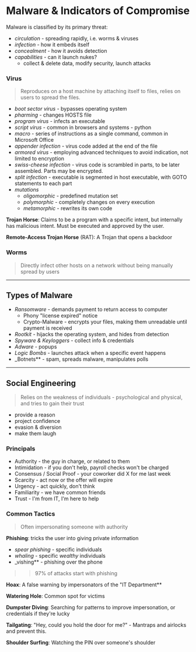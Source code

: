 Malware & Indicators of Compromise
==========================================

Malware is classified by its primary threat:

- _circulation_ - spreading rapidly, i.e. worms & viruses
- _infection_ - how it embeds itself
- _concealment_ - how it avoids detection
- _capabilities_ - can it launch nukes?
  - collect & delete data, modify security, launch attacks

### Virus

> Reproduces on a host machine by attaching itself to files, relies on users to spread the files.

- _boot sector virus_ - bypasses operating system
- _pharming_ - changes HOSTS file
- _program virus_ - infects an executable
- _script virus_ - common in browsers and systems - python
- _macro_ - series of instructions as a single command, common in Microsoft Office
- _appender infection_ - virus code added at the end of the file
- _armored virus_ - employing advanced techniques to avoid indication, not limited to encryption
- _swiss-cheese infection_ - virus code is scrambled in parts, to be later assembled. Parts may be encrypted.
- _split infection_ - executable is segmented in host executable, with GOTO statements to each part
- _mutations_
  - _oligomorphic_ - predefined mutation set
  - _polymorphic_ - completely changes on every execution
  - _metamorphic_ - rewrites its own code

**Trojan Horse**: Claims to be a program with a specific intent, but internally has malicious intent.
Must be executed and approved by the user.

**Remote-Access Trojan Horse** (RAT): A Trojan that opens a backdoor

### Worms

> Directly infect other hosts on a network without being manually spread by users

----------------------------------

## Types of Malware

- _Ransomware_ - demands payment to return access to computer
  - Phony "license expired" notice
  - Crypto-Malware - encrypts your files, making them unreadable until payment is received
- _Rootkit_ - hijacks the operating system, and hides from detection
- _Spyware & Keyloggers_ - collect info & credentials
- _Adware_ - popups
- _Logic Bombs_ - launches attack when a specific event happens
- _Botnets** - spam, spreads malware, manipulates polls

----------------------------------

## Social Engineering

> Relies on the weakness of individuals - psychological and physical, and tries to gain their trust

- provide a reason
- project confidence
- evasion & diversion
- make them laugh

### Principals

- Authority - the guy in charge, or related to them
- Intimidation - if you don't help, payroll checks won't be charged
- Consensus / Social Proof - your coworker did X for me last week
- Scarcity - act now or the offer will expire
- Urgency - act quickly, don't think
- Familiarity - we have common friends
- Trust - I'm from IT, I'm here to help

### Common Tactics

> Often impersonating someone with authority

**Phishing**: tricks the user into giving private information

- _spear phishing_ - specific individuals
- _whaling_ - specific _wealthy_ individuals
- _vishing** - phishing over the phone

> > 97% of attacks start with phishing

**Hoax**: A false warning by impersonators of the "IT Department**

**Watering Hole**: Common spot for victims

**Dumpster Diving**: Searching for patterns to improve impersonation, or credentials if they're lucky

**Tailgating**: "Hey, could you hold the door for me?" - Mantraps and airlocks and prevent this.

**Shoulder Surfing**: Watching the PIN over someone's shoulder
